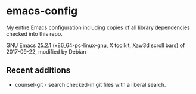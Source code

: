 # emacs-config

My entire Emacs configuration including copies of all library
dependencies checked into this repo.

GNU Emacs 25.2.1 (x86_64-pc-linux-gnu, X toolkit, Xaw3d scroll bars)
 of 2017-09-22, modified by Debian

## Recent additions

- counsel-git - search checked-in git files with a liberal search.
